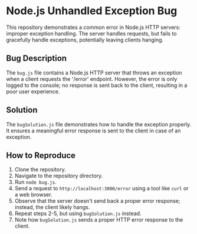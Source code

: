 # Node.js Unhandled Exception Bug

This repository demonstrates a common error in Node.js HTTP servers: improper exception handling.  The server handles requests, but fails to gracefully handle exceptions, potentially leaving clients hanging.

## Bug Description

The `bug.js` file contains a Node.js HTTP server that throws an exception when a client requests the '/error' endpoint. However, the error is only logged to the console; no response is sent back to the client, resulting in a poor user experience.

## Solution

The `bugSolution.js` file demonstrates how to handle the exception properly. It ensures a meaningful error response is sent to the client in case of an exception.

## How to Reproduce

1. Clone the repository.
2. Navigate to the repository directory.
3. Run `node bug.js`.
4. Send a request to `http://localhost:3000/error` using a tool like `curl` or a web browser.
5. Observe that the server doesn't send back a proper error response; instead, the client likely hangs.
6. Repeat steps 2-5, but using `bugSolution.js` instead.
7. Note how `bugSolution.js` sends a proper HTTP error response to the client.